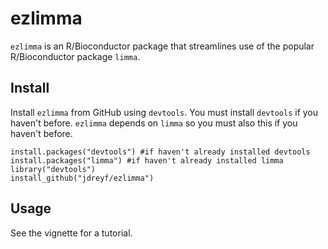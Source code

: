 # ezlimma
`ezlimma` is an R/Bioconductor package that streamlines use of the popular R/Bioconductor package `limma`.

## Install
Install `ezlimma` from GitHub using `devtools`. You must install `devtools` if you haven't before. `ezlimma` depends on `limma` so you must also this if you haven't before.
```
install.packages("devtools") #if haven't already installed devtools
install.packages("limma") #if haven't already installed limma
library("devtools")
install_github("jdreyf/ezlimma")
```

## Usage
See the vignette for a tutorial.
